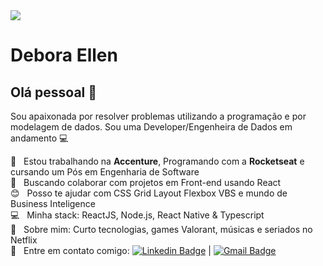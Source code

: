 <img width="auto" src="https://github.com/tgmarinho/tgmarinho/blob/master/banner.png">

# Debora Ellen

## Olá pessoal 👋
Sou apaixonada por resolver problemas utilizando a programação e por modelagem de dados.
Sou uma Developer/Engenheira de Dados em andamento :computer:

 :rocket:  &nbsp; Estou trabalhando na **Accenture**, Programando com a **Rocketseat** e cursando um Pós em Engenharia de Software
 <br/> :purple_heart: &nbsp; Buscando colaborar com projetos em Front-end usando React
 <br/> :blush: &nbsp; Posso te ajudar com CSS Grid Layout Flexbox VBS e mundo de Business Inteligence
 <br/> :computer: &nbsp; Minha stack: ReactJS, Node.js, React Native & Typescript
 <br/> 💬  &nbsp; Sobre mim: Curto tecnologias, games Valorant, músicas e seriados no Netflix
 <br/> :email: &nbsp; Entre em contato comigo: [![Linkedin Badge](https://img.shields.io/badge/-DeboraEllenSantos-blue?style=flat-square&logo=Linkedin&logoColor=white&link=https://www.linkedin.com/in/deboraellensantos/)](https://www.linkedin.com/in/deboraellensantos/) 
| 
[![Gmail Badge](https://img.shields.io/badge/-deboraellenss2@gmail.com-c14438?style=flat-square&logo=Gmail&logoColor=white&link=mailto:deboraellenss2@gmail.com)](mailto:deboraellenss2@gmail.com)

